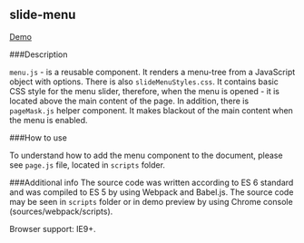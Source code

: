 ## slide-menu

[Demo](http://ygazhala.github.io/slide-menu)

###Description

`menu.js` - is a reusable component. It renders a menu-tree from a JavaScript object with options. There is also  `slideMenuStyles.css`. It contains basic CSS style for the menu slider, therefore, when the menu is opened - it is located above the main content of the page. In addition, there is `pageMask.js` helper component. It makes blackout of the main content when the menu is enabled. 

###How to use

To understand how to add the menu component to the document, please see `page.js` file, located in `scripts` folder.

###Additional info
The source code was written according to ES 6 standard and was compiled to ES 5 by using Webpack and Babel.js. The source code may be seen in `scripts` folder or in demo preview by using Chrome console (sources/webpack/scripts).

Browser support: IE9+.
